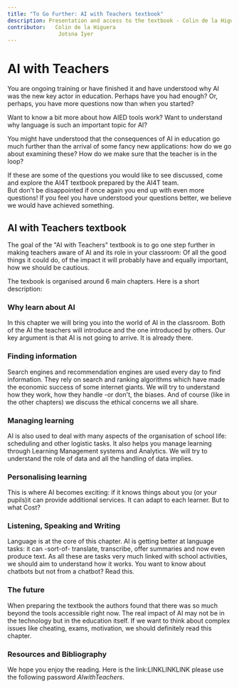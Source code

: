 ```yaml
---
title: "To Go Further: AI with Teachers textbook"
description: Presentation and access to the textbook - Colin de la Higuera, Jotsna Iyer
contributor:   Colin de la Higuera
                Jotsna Iyer
---
```

# AI with Teachers

You are ongoing training or have finished it and have understood why AI was the new key actor in education. Perhaps have you had enough? Or, perhaps, you have more questions now than when you started?

Want to know a bit more about how AIED tools work? Want to understand why language is such an important topic for AI?

You might have understood that the consequences of AI in education go much further than the arrival of some fancy new applications: how do we go about examining these? How do we make sure that the teacher is in the loop?

If these are some of the questions you would like to see discussed, come and explore the AI4T textbook prepared by the AI4T team.  
But don't be disappointed if once again you end up with even more questions! If you feel you have understood your questions better, we believe we would have achieved something.

## AI with Teachers textbook

The goal of the "AI with Teachers" textbook is to go one step further in making teachers aware of AI and its role in your classroom: Of all the good things it could do, of the impact it will probably have and equally important, how we should be cautious.

The texbook is organised around 6 main chapters. Here is a short description:

### Why learn about AI

In this chapter we will bring you into the world of AI in the classroom.
Both of the AI the teachers will introduce and the one introduced by others. Our key argument is that AI is not going to arrive. It is already there.

### Finding information

Search engines and recommendation engines are used every day to find information. They rely on search and ranking algorithms which have made the economic success of some internet giants. We will try to understand how they work, how they handle -or don't, the biases. And of course (like in the other chapters) we discuss the ethical concerns we all share.

### Managing learning

AI is also used to deal with many aspects of the organisation of school life: scheduling and other logistic tasks. It also helps you manage learning through Learning Management systems and Analytics. We will try to understand the role of data and all the handling of data implies.

### Personalising learning

This is where AI becomes exciting: if it knows things about you (or your pupils)it can provide additional services. It can adapt to each learner. But to what Cost?

### Listening, Speaking and Writing

Language is at the core of this chapter. AI is getting better at language tasks: it can -sort-of- translate, transcribe, offer summaries and now even produce text. As all these are tasks very much linked with school activities, we should aim to understand how it works. You want to know about chatbots but not from a chatbot? Read this.

### The future

When preparing the textbook the authors found that there was so much beyond the tools accessible right now. The real impact of AI may not be in the technology but in the education itself. If we want to think about complex issues like cheating, exams, motivation, we should definitely read this chapter.

### Resources and Bibliography

We hope you enjoy the reading. Here is the link:LINKLINKLINK please use the following password _AIwithTeachers_.
